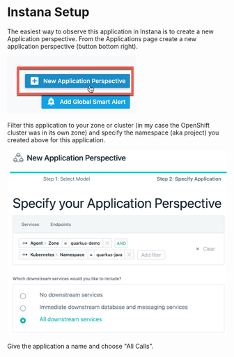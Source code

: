 # Instana Setup

The easiest way to observe this application in Instana is to create a new Application perspective. From the Applications page create a new application perspective (button bottom right).

![new app perspective](img/application-perspective.png)

Filter this application to your zone or cluster (in my case the OpenShift cluster was in its own zone) and specify the namespace (aka project) you created above for this application.

![app filters](img/application-perspective-2.png)

Give the application a name and choose "All Calls".

